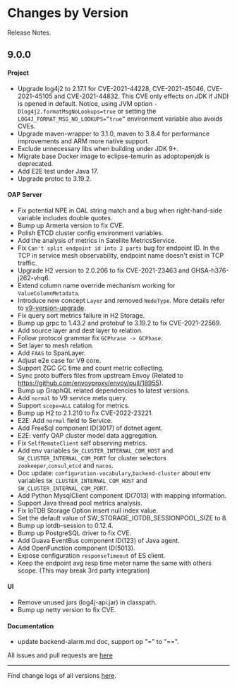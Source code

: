 Changes by Version
==================
Release Notes.

9.0.0
------------------

#### Project

* Upgrade log4j2 to 2.17.1 for CVE-2021-44228, CVE-2021-45046, CVE-2021-45105 and CVE-2021-44832. This CVE only effects
  on JDK if JNDI is opened in default. Notice, using JVM option `-Dlog4j2.formatMsgNoLookups=true` or setting
  the `LOG4J_FORMAT_MSG_NO_LOOKUPS=”true”` environment variable also avoids CVEs.
* Upgrade maven-wrapper to 3.1.0, maven to 3.8.4 for performance improvements and ARM more native support.
* Exclude unnecessary libs when building under JDK 9+.
* Migrate base Docker image to eclipse-temurin as adoptopenjdk is deprecated.
* Add E2E test under Java 17.
* Upgrade protoc to 3.19.2.

#### OAP Server

* Fix potential NPE in OAL string match and a bug when right-hand-side variable includes double quotes.
* Bump up Armeria version to fix CVE.
* Polish ETCD cluster config environment variables.
* Add the analysis of metrics in Satellite MetricsService.
* Fix `Can't split endpoint id into 2 parts` bug for endpoint ID. In the TCP in service mesh observability, endpoint
  name doesn't exist in TCP traffic.
* Upgrade H2 version to 2.0.206 to fix CVE-2021-23463 and GHSA-h376-j262-vhq6.
* Extend column name override mechanism working for `ValueColumnMetadata`.
* Introduce new concept `Layer` and removed `NodeType`. More details refer to [v9-version-upgrade](https://skywalking.apache.org/docs/main/latest/en/faq/v9-version-upgrade/).
* Fix query sort metrics failure in H2 Storage.
* Bump up grpc to 1.43.2 and protobuf to 3.19.2 to fix CVE-2021-22569.
* Add source layer and dest layer to relation.
* Follow protocol grammar fix `GCPhrase -> GCPhase`.
* Set layer to mesh relation.
* Add `FAAS` to SpanLayer.
* Adjust e2e case for V9 core.
* Support ZGC GC time and count metric collecting.
* Sync proto buffers files from upstream Envoy (Related to https://github.com/envoyproxy/envoy/pull/18955).
* Bump up GraphQL related dependencies to latest versions.
* Add `normal` to V9 service meta query.
* Support `scope=ALL` catalog for metrics.
* Bump up H2 to 2.1.210 to fix CVE-2022-23221.
* E2E: Add `normal` field to Service.
* Add FreeSql component ID(3017) of dotnet agent.
* E2E: verify OAP cluster model data aggregation.
* Fix `SelfRemoteClient` self observing metrics.
* Add env variables `SW_CLUSTER_INTERNAL_COM_HOST` and `SW_CLUSTER_INTERNAL_COM_PORT` for cluster selectors `zookeeper`,`consul`,`etcd` and `nacos`.
* Doc update: `configuration-vocabulary`,`backend-cluster` about env variables `SW_CLUSTER_INTERNAL_COM_HOST` and `SW_CLUSTER_INTERNAL_COM_PORT`.
* Add Python MysqlClient component ID(7013) with mapping information.
* Support Java thread pool metrics analysis.
* Fix IoTDB Storage Option insert null index value.
* Set the default value of SW_STORAGE_IOTDB_SESSIONPOOL_SIZE to 8.
* Bump up iotdb-session to 0.12.4.
* Bump up PostgreSQL driver to fix CVE.
* Add Guava EventBus component ID(123) of Java agent.
* Add OpenFunction component ID(5013).
* Expose configuration `responseTimeout` of ES client.
* Keep the endpoint avg resp time meter name the same with others scope. (This may break 3rd party integration)

#### UI

* Remove unused jars (log4j-api.jar) in classpath.
* Bump up netty version to fix CVE.

#### Documentation

* update backend-alarm.md doc, support op "=" to "==".

All issues and pull requests are [here](https://github.com/apache/skywalking/milestone/112?closed=1)

------------------
Find change logs of all versions [here](changes).
